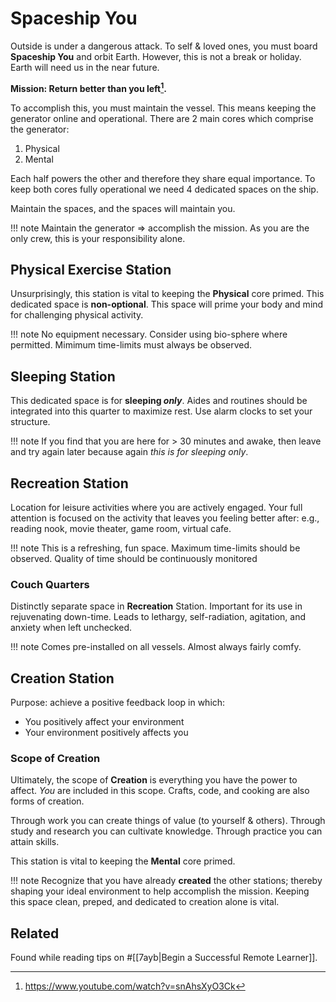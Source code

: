 # Spaceship You

Outside is under a dangerous attack.
To self & loved ones, you must board **Spaceship You** and orbit Earth.
However, this is not a break or holiday.
Earth will need us in the near future.

**Mission: Return better than you left[^yt].**

To accomplish this, you must maintain the vessel.
This means keeping the generator online and operational.
There are 2 main cores which comprise the generator:

1. Physical
1. Mental

Each half powers the other and therefore they share equal importance.
To keep both cores fully operational we need 4 dedicated spaces on the ship.

Maintain the spaces, and the spaces will maintain you.

!!! note
    Maintain the generator => accomplish the mission.
    As you are the only crew, this is your responsibility alone.

## Physical Exercise Station

Unsurprisingly, this station is vital to keeping the **Physical** core primed.
This dedicated space is **non-optional**.
This space will prime your body and mind for challenging physical activity.

!!! note
    No equipment necessary.
    Consider using bio-sphere where permitted.
    Mimimum time-limits must always be observed.

## Sleeping Station

This dedicated space is for **sleeping _only_**.
Aides and routines should be integrated into this quarter to maximize rest.
Use alarm clocks to set your structure.

!!! note
    If you find that you are here for > 30 minutes and awake,
    then leave and try again later because again _this is for sleeping only_.

## Recreation Station

Location for leisure activities where you are actively engaged.
Your full attention is focused on the activity that leaves you feeling better
after: e.g., reading nook, movie theater, game room, virtual cafe.

!!! note
    This is a refreshing, fun space.
    Maximum time-limits should be observed.
    Quality of time should be continuously monitored

### Couch Quarters

Distinctly separate space in **Recreation** Station.
Important for its use in rejuvenating down-time.
Leads to lethargy, self-radiation, agitation, and anxiety when left unchecked.

!!! note
    Comes pre-installed on all vessels.
    Almost always fairly comfy.

## Creation Station

Purpose: achieve a positive feedback loop in which:

- You positively affect your environment
- Your environment positively affects you

### Scope of Creation

Ultimately, the scope of **Creation** is everything you have the power to affect.
_You_ are included in this scope.
Crafts, code, and cooking are also forms of creation.

Through work you can create things of value (to yourself & others).
Through study and research you can cultivate knowledge.
Through practice you can attain skills.

This station is vital to keeping the **Mental** core primed.

!!! note
    Recognize that you have already **created** the other stations;
    thereby shaping your ideal environment to help accomplish the mission.
    Keeping this space clean, preped, and dedicated to creation alone is vital.

## Related

Found while reading tips on #[[7ayb|Begin a Successful Remote Learner]].

[^yt]: https://www.youtube.com/watch?v=snAhsXyO3Ck
